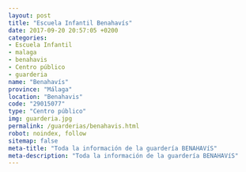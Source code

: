 ```yaml
---
layout: post
title: "Escuela Infantil Benahavís"
date: 2017-09-20 20:57:05 +0200
categories:
- Escuela Infantil
- malaga
- benahavis
- Centro público
- guarderia
name: "Benahavís"
province: "Málaga"
location: "Benahavis"
code: "29015077"
type: "Centro público"
img: guarderia.jpg
permalink: /guarderias/benahavis.html
robot: noindex, follow
sitemap: false
meta-title: "Toda la información de la guardería BENAHAVíS"
meta-description: "Toda la información de la guardería BENAHAVíS"
---
```

